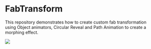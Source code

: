 # FabTransform
This repository demonstrates how to create custom fab transformation using Object animators, Circular Reveal and Path Animation to create a morphing effect.

![](https://i.imgur.com/UzTjonY.gif)
